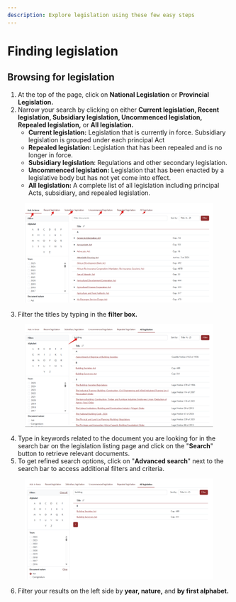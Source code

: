 ```yaml
---
description: Explore legislation using these few easy steps
---
```


# Finding legislation

## Browsing for legislation




1. At the top of the page, click on **National Legislation** or **Provincial Legislation.**
2. Narrow your search by clicking on either **Current legislation, Recent legislation, Subsidiary legislation, Uncommenced legislation, Repealed legislation,** or **All legislation.**
   * **Current legislation:** Legislation that is currently in force. Subsidiary legislation is grouped under each principal Act
   * **Repealed legislation**: Legislation that has been repealed and is no longer in force.
   * **Subsidiary legislation**: Regulations and other secondary legislation.
   * **Uncommenced legislation:**  Legislation that has been enacted by a legislative body but has not yet come into effect.
   * **All legislation:** A complete list of all legislation including principal Acts, subsidiary, and repealed legislation.

<div align="left"><figure><img src="../.gitbook/assets/kenyalaw--legislation 4.png" alt=""><figcaption></figcaption></figure></div>

3. Filter the titles by typing in the **filter box.**

<div align="left"><figure><img src="../.gitbook/assets/kenyalaw--legislation 5.png" alt=""><figcaption></figcaption></figure></div>

4. Type in keywords related to the document you are looking for in the search bar on the legislation listing page and click on the "**Search**" button to retrieve relevant documents.&#x20;
5. To get refined search options, click on "**Advanced search**" next to the search bar to access additional filters and criteria.

<figure><img src="../.gitbook/assets/kenyalaw--legislation 6.png" alt=""><figcaption></figcaption></figure>

6. Filter your results on the left side by **year, nature,** and **by first alphabet.**